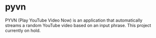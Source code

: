 # pyvn

PYVN (Play YouTube Video Now) is an application that automatically streams a random YouTube video based on an input phrase. This project currently on hold.
